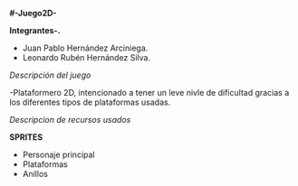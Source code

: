 **#-Juego2D-**

**Integrantes-.** 
- Juan Pablo Hernández Arciniega.
- Leonardo Rubén Hernández Silva.

*Descripción del juego*

   -Plataformero 2D, intencionado a tener un leve nivle de dificultad gracias a los diferentes tipos de plataformas usadas.





*Descripcion de recursos usados*

****SPRITES****

- Personaje principal
- Plataformas
- Anillos
